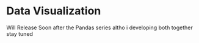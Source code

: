 # Data Visualization
 Will Release Soon after the Pandas series altho i developing both together stay tuned 

